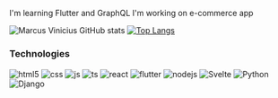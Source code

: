 <!--
**marcusviniciusg03dev/marcusviniciusg03dev** is a ✨ _special_ ✨ repository because its `README.md` (this file) appears on your GitHub profile.

Here are some ideas to get you started:

- 🔭 I’m currently working on ...
- 🌱 I’m currently learning ...
- 👯 I’m looking to collaborate on ...
- 🤔 I’m looking for help with ...
- 💬 Ask me about ...
- 📫 How to reach me: ...
- 😄 Pronouns: ...
- ⚡ Fun fact: ...
-->

I'm learning Flutter and GraphQL
I'm working on e-commerce app

![Marcus Vinicius GitHub stats](https://github-readme-stats.vercel.app/api?username=marcusviniciusg03dev&show_icons=true&theme=react&count_private=true)
[![Top Langs](https://github-readme-stats.vercel.app/api/top-langs/?username=marcusviniciusg03dev&layout=compact&theme=react)](https://github.com/marcusviniciusg03dev/github-readme-stats)

### Technologies

<div style="display: inline_block">
  <img align="center" alt="html5" src="https://img.shields.io/badge/HTML5-E34F26?style=for-the-badge&logo=html5&logoColor=white" />
  <img align="center" alt="css" src="https://img.shields.io/badge/CSS3-1572B6?style=for-the-badge&logo=css3&logoColor=white" />
  <img align="center" alt="js" src="https://img.shields.io/badge/JavaScript-F7DF1E?style=for-the-badge&logo=javascript&logoColor=black" />
  <img align="center" alt="ts" src="https://img.shields.io/badge/TypeScript-007ACC?style=for-the-badge&logo=typescript&logoColor=white" />
  <img align="center" alt="react" src="https://img.shields.io/badge/React-20232A?style=for-the-badge&logo=react&logoColor=61DAFB" />
  <img align="center" alt="flutter" src="https://img.shields.io/badge/Flutter-20232A?style=for-the-badge&logo=flutter&logoColor=61DAFB" />
  <img align="center" alt="nodejs" src="https://img.shields.io/badge/Node.js-43853D?style=for-the-badge&logo=node.js&logoColor=white" />
  <img align="center" alt="Svelte" src="https://img.shields.io/badge/Svelte-ff3e00?style=for-the-badge&logo=svelte&logoColor=white" />
  <img align="center" alt="Python" src="https://img.shields.io/badge/Python-000?style=for-the-badge&logo=python&logoColor=white" />
  <img align="center" alt="Django" src="https://img.shields.io/badge/Django-fff?style=for-the-badge&logo=django&logoColor=black" />
</div><br/>
